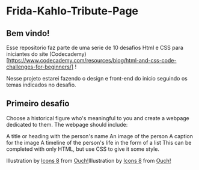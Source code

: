 # Frida-Kahlo-Tribute-Page 
## Bem vindo!

Esse repositorio faz parte de uma serie de 10 desafios Html e CSS para iniciantes do site (Codecademy)[https://www.codecademy.com/resources/blog/html-and-css-code-challenges-for-beginners/] ! 

Nesse projeto estarei fazendo o design e front-end do inicio seguindo os temas indicados no desafio.

## Primeiro desafio

Choose a historical figure who's meaningful to you and create a webpage dedicated to them. The webpage should include:

A title or heading with the person's name
An image of the person
A caption for the image
A timeline of the person's life in the form of a list
This can be completed with only HTML, but use CSS to give it some style.

Illustration by <a href="https://icons8.com/illustrations/author/zD2oqC8lLBBA">Icons 8</a> from <a href="https://icons8.com/illustrations">Ouch!</a>Illustration by <a href="https://icons8.com/illustrations/author/zD2oqC8lLBBA">Icons 8</a> from <a href="https://icons8.com/illustrations">Ouch!</a>

